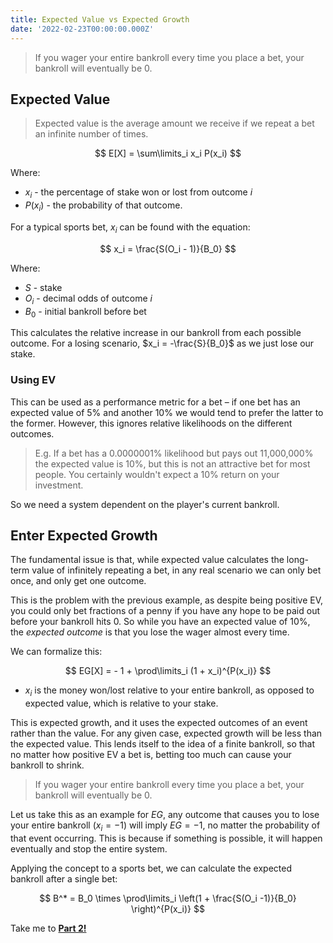 ```yaml
---
title: Expected Value vs Expected Growth
date: '2022-02-23T00:00:00.000Z'
---
```


> If you wager your entire bankroll every time you place a bet, your bankroll will eventually be 0.

## Expected Value

> Expected value is the average amount we receive if we repeat a bet an infinite number of times.

$$
 E[X] = \sum\limits_i x_i P(x_i)
$$

Where:

- $x_i$ - the percentage of stake won or lost from outcome $i$
- $P(x_i)$ - the probability of that outcome.

For a typical sports bet, $x_i$ can be found with the equation:

$$
 x_i = \frac{S(O_i - 1)}{B_0}
$$

Where:

- $S$ - stake
- $O_i$ - decimal odds of outcome $i$
- $B_0$ - initial bankroll before bet

This calculates the relative increase in our bankroll from each possible outcome. For a
losing scenario, $x_i = -\frac{S}{B_0}$ as we just lose our stake.

### Using EV

This can be used as a performance metric for a bet – if one bet has an expected value of
5% and another 10% we would tend to prefer the latter to the former. However, this
ignores relative likelihoods on the different outcomes.

> E.g. If a bet has a 0.0000001% likelihood but pays out 11,000,000% the expected value
> is 10%, but this is not an attractive bet for most people. You certainly wouldn't
> expect a 10% return on your investment.

So we need a system dependent on the player's current bankroll.

## Enter Expected Growth

The fundamental issue is that, while expected value calculates the long-term value of
infinitely repeating a bet, in any real scenario we can only bet once, and only get one
outcome.

This is the problem with the previous example, as despite being positive EV, you could
only bet fractions of a penny if you have any hope to be paid out before your bankroll
hits 0. So while you have an expected value of 10%, the _expected outcome_ is that you
lose the wager almost every time.

We can formalize this:

$$
 EG[X] =  - 1 + \prod\limits_i (1 + x_i)^{P(x_i)}
$$

- $x_i$ is the money won/lost relative to your entire bankroll, as opposed to expected
  value, which is relative to your stake.

This is expected growth, and it uses the expected outcomes of an event rather than the
value. For any given case, expected growth will be less than the expected value. This
lends itself to the idea of a finite bankroll, so that no matter how positive EV a bet
is, betting too much can cause your bankroll to shrink.

> If you wager your entire bankroll every time you place a bet, your bankroll will eventually be 0.

Let us take this as an example for $EG$, any outcome that causes you to lose your entire
bankroll ($x_i = -1$) will imply $EG = -1$, no matter the probability of that event
occurring. This is because if something is possible, it will happen eventually and stop
the entire system.

Applying the concept to a sports bet, we can calculate the expected bankroll after a
single bet:

$$
 B^* = B_0 \times \prod\limits_i \left(1 + \frac{S(O_i -1)}{B_0} \right)^{P(x_i)}
$$

Take me to **[Part 2!](../3-way-kelly/)**
